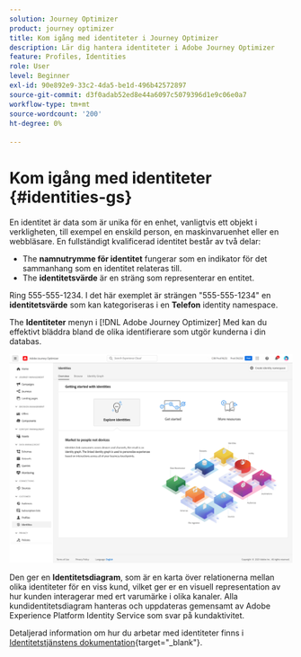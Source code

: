 ```yaml
---
solution: Journey Optimizer
product: journey optimizer
title: Kom igång med identiteter i Journey Optimizer
description: Lär dig hantera identiteter i Adobe Journey Optimizer
feature: Profiles, Identities
role: User
level: Beginner
exl-id: 90e892e9-33c2-4da5-be1d-496b42572897
source-git-commit: d3f0adab52ed8e44a6097c5079396d1e9c06e0a7
workflow-type: tm+mt
source-wordcount: '200'
ht-degree: 0%

---
```


# Kom igång med identiteter {#identities-gs}

En identitet är data som är unika för en enhet, vanligtvis ett objekt i verkligheten, till exempel en enskild person, en maskinvaruenhet eller en webbläsare. En fullständigt kvalificerad identitet består av två delar:

* The **namnutrymme för identitet** fungerar som en indikator för det sammanhang som en identitet relateras till.
* The **identitetsvärde** är en sträng som representerar en entitet.

Ring 555-555-1234. I det här exemplet är strängen &quot;555-555-1234&quot; en **identitetsvärde** som kan kategoriseras i en **Telefon** identity namespace.

The **Identiteter** menyn i [!DNL Adobe Journey Optimizer] Med kan du effektivt bläddra bland de olika identifierare som utgör kunderna i din databas.

![](assets/identities-home.png)

Den ger en **Identitetsdiagram**, som är en karta över relationerna mellan olika identiteter för en viss kund, vilket ger er en visuell representation av hur kunden interagerar med ert varumärke i olika kanaler. Alla kundidentitetsdiagram hanteras och uppdateras gemensamt av Adobe Experience Platform Identity Service som svar på kundaktivitet.

Detaljerad information om hur du arbetar med identiteter finns i [Identitetstjänstens dokumentation](https://experienceleague.adobe.com/docs/experience-platform/identity/home.html?lang=sv){target="_blank"}.
